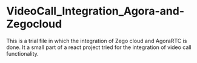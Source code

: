 # VideoCall_Integration_Agora-and-Zegocloud


This is a trial file in which the integration of Zego cloud and AgoraRTC is done. It a small part of a react project tried for the integration of video call functionality.
